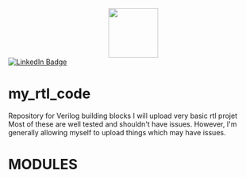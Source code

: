 <div id="header" align="center">
  <img src="https://media.giphy.com/media/M9gbBd9nbDrOTu1Mqx/giphy.gif" width="100"/>
</div>
<div id="badges">
  <a href="your-linkedin-URL">
    <img src="https://img.shields.io/badge/LinkedIn-blue?style=for-the-badge&logo=linkedin&logoColor=white" alt="LinkedIn Badge"/>
  </a>
 </div>


# my_rtl_code
Repository for Verilog building blocks 
I will upload very basic rtl projet  
Most of these are well tested and shouldn't have issues. However, I'm generally allowing myself to upload things which may have issues.

# MODULES

